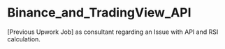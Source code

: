 # Binance_and_TradingView_API
[Previous Upwork Job] as consultant regarding an Issue with API and RSI calculation. 
